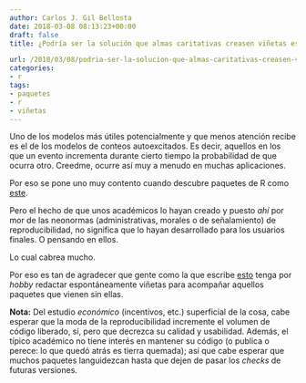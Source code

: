```yaml
---
author: Carlos J. Gil Bellosta
date: 2018-03-08 08:13:23+00:00
draft: false
title: ¿Podría ser la solución que almas caritativas creasen viñetas espontáneamente?

url: /2018/03/08/podria-ser-la-solucion-que-almas-caritativas-creasen-vinetas-espontaneamente/
categories:
- r
tags:
- paquetes
- r
- viñetas
---
```


Uno de los modelos más útiles potencialmente y que menos atención recibe es el de los modelos de conteos autoexcitados. Es decir, aquellos en los que un evento incrementa durante cierto tiempo la probabilidad de que ocurra otro. Creedme, ocurre así muy a menudo en muchas aplicaciones.

Por eso se pone uno muy contento cuando descubre paquetes de R como [este](https://cran.r-project.org/web/packages/RHawkes/index.html).

Pero el hecho de que unos académicos lo hayan creado y puesto _ahí_ por mor de las neonormas (administrativas, morales o de señalamiento) de reproducibilidad, no significa que lo hayan desarrollado para los usuarios finales. O pensando en ellos.

Lo cual cabrea mucho.

Por eso es tan de agradecer que gente como la que escribe [esto](https://jcarroll.com.au/2018/03/06/jc-and-the-vignettes/) tenga por _hobby_ redactar espontáneamente viñetas para acompañar aquellos paquetes que vienen sin ellas.

**Nota:** Del estudio _económico_ (incentivos, etc.) superficial de la cosa, cabe esperar que la moda de la reproducibilidad incremente el volumen de código liberado, sí, pero que decrezca su calidad y usabilidad. Además, el típico académico no tiene interés en mantener su código (o publica o perece: lo que quedó atrás es tierra quemada); así que cabe esperar que muchos paquetes languidezcan hasta que dejen de pasar los _checks_ de futuras versiones.
